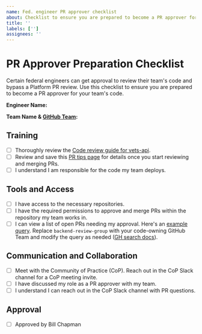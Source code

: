 ```yaml
---
name: Fed. engineer PR approver checklist
about: Checklist to ensure you are prepared to become a PR approver for your team's code
title: ''
labels: ['']
assignees: ''
---
```

# PR Approver Preparation Checklist

Certain federal engineers can get approval to review their team's code and bypass a Platform PR review. Use this checklist to ensure you are prepared to become a PR approver for your team's code.

**Engineer Name:**

**Team Name & [GitHub Team](https://github.com/orgs/department-of-veterans-affairs/teams):**
<!-- Name of your team and code-owning GitHub team(s) -->

## Training

- [ ] Thoroughly review the [Code review guide for vets-api](https://vfs.atlassian.net/wiki/spaces/BCP/pages/3155394563/Code+review+guide+for+vets-api).
- [ ] Review and save this [PR tips page](https://vfs.atlassian.net/wiki/spaces/BCP/pages/3918135327/PR+tips+for+federal+engineers) for details once you start reviewing and merging PRs.
- [ ] I understand I am responsible for the code my team deploys.

## Tools and Access

- [ ] I have access to the necessary repositories.
- [ ] I have the required permissions to approve and merge PRs within the repository my team works in.
- [ ] I can view a list of open PRs needing my approval. Here's an [example query](https://github.com/pulls?q=is%3Apr+is%3Aopen+draft%3Afalse+NOT+WIP+in%3Atitle+team-review-requested%3Adepartment-of-veterans-affairs%2Fbackend-review-group). Replace `backend-review-group` with your code-owning GitHub Team and modify the query as needed ([GH search docs](https://docs.github.com/en/search-github/searching-on-github/searching-issues-and-pull-requests)).

## Communication and Collaboration

- [ ] Meet with the Community of Practice (CoP). Reach out in the CoP Slack channel for a CoP meeting invite.
- [ ] I have discussed my role as a PR approver with my team.
- [ ] I understand I can reach out in the CoP Slack channel with PR questions.

## Approval
- [ ] Approved by Bill Chapman
